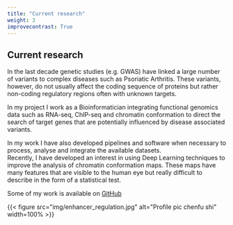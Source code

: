 ```yaml
---
title: "Current research"
weight: 3
improvecontrast: True
---
```


## Current research

In the last decade genetic studies (e.g. GWAS) have linked a large number of variants to complex diseases such as Psoriatic Arthritis. These variants, however, do not usually affect the coding sequence of proteins but rather non-coding regulatory regions often with unknown targets.

In my project I work as a Bioinformatician integrating functional genomics data such as RNA-seq, ChIP-seq and chromatin conformation to direct the search of target genes that are potentially influenced by disease associated variants.

In my work I have also developed pipelines and software when necessary to process, analyse and integrate the available datasets.  
Recently, I have developed an interest in using Deep Learning techniques to improve the analysis of chromatin conformation maps. These maps have many features that are visible to the human eye but really difficult to describe in the form of a statistical test.  

Some of my work is available on [GitHub](https://github.com/ChenfuShi/)

{{< figure src="img/enhancer_regulation.jpg" alt="Profile pic chenfu shi" width=100% >}}